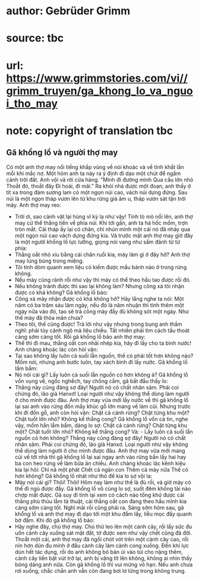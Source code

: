 # author: Gebrüder Grimm
# source: tbc
# url: https://www.grimmstories.com/vi//grimm_truyen/ga_khong_lo_va_nguoi_tho_may
# note: copyright of translation tbc

## Gã khổng lồ và người thợ may 

Có một anh thợ may nổi tiếng khắp vùng về nói khoác và về tính khất lần
mỗi khi mắc nợ. Một hôm anh ta nảy ra ý định đi dạo một chút để ngắm
cảnh trời đất. Anh vội vã rời cửa hàng.
"Mình đi đường mình
Qua cầu lớn nhỏ
Thoắt đó, thoắt đây
Đi hoài, đi mãi."
Ra khỏi nhà được một đoạn, anh thấy ở tít xa trong đám sương lam có một
ngọn núi cao, vách núi dựng đứng. Sau núi là một ngọn tháp vươn lên từ
khu rừng già âm u, tháp vươn sát tận trời mây. Anh thợ may reo:
- Trời ơi, sao cảnh vật lại hùng vĩ kỳ lạ như vậy!
Tính tò mò nổi lên, anh thợ may cứ thể thẳng tiến về phía núi. Khi tới
gần, anh ta há hốc mồm, trợn tròn mắt. Cái tháp ấy lại có chân, chỉ nhún
mình một cái nó đã nhảy qua một ngọn núi cao vách dựng đứng kia. Và
trước mặt anh thợ may giờ đây là một người khổng lồ lực lưỡng, giọng nói
vang như sấm đánh từ tứ phía:
- Thằng oắt nhỏ xíu bằng cái chân ruồi kia, mày làm gì ở đây hở?
Anh thợ may lúng búng trong miệng.
- Tôi tính dòm quanh xem liệu có kiếm được mẩu bánh nào ở trong rừng
không.
- Nếu mày cũng rảnh rỗi như vậy thì mày có thể theo hầu tao được rồi
đó.
- Nếu không tránh được thì sao lại không làm? Nhưng công xá tôi nhận
được có khá không?
Gã khổng lồ bảo:
- Công xá mày nhận được có khá không hở? Hãy lắng nghe ta nói: Một năm
có ba trăm sáu lăm ngày, nếu đó là năm nhuận thì tính thêm một ngày nữa
vào đó, tao sẽ trả công mày đầy đủ không sót một ngày. Như thế mày đã
thỏa mãn chưa?
- Theo tôi, thế cũng được!
Trả lời như vậy nhưng trong bụng anh thầm nghĩ: phải tùy cảnh ngộ mà
liệu chiều. Tất nhiên phải tìm cách tẩu thoát càng sớm càng tốt.
Rồi gã khổng lồ bảo anh thợ may:
- Thế thì đi mau, thằng oắt con nhãi nhép kia, hãy đi lấy cho ta bình
nước!
Anh chàng khoác lác còn hỏi vặn:
- Tại sao không lấy luôn cả suối lẫn nguồn, thế có phải tốt hơn không
nào?
Mồm nói, nhưng anh bước luôn, tay xách bình đi lấy nước.
Gã khổng lồ lẩm bẩm:
- Nó nói cái gì? Lấy luôn cả suối lẫn nguồn có hơn không à?
Gã khổng lồ vốn vụng về, ngốc nghếch, tay chống cằm, gã bắt đầu thấy
lo:
- Thằng này cũng đáng sợ đây! Người nó có chất nhân sâm. Phải coi chừng
đó, lão già Hanxơ! Loại người như vậy không thể dùng làm người ở cho
mình được đâu.
Anh thợ may vừa mới lấy nước về thì gã khổng lồ lại sai anh vào rừng đốn
mấy khúc gỗ lớn mang về làm củi. Nhưng trước khi đi đốn gỗ, anh còn hỏi
vặn:
Chặt cả cánh rừng?
Chặt từng khu một?
Chặt tuốt lớn nhỏ?
Không kể thẳng cong?
Gã khổng lồ vốn cả tin, nghe vậy, mồm hắn lẩm bẩm, dáng lo sợ:
Chặt cả cánh rừng?
Chặt từng khu một?
Chặt tuốt lớn nhỏ?
Không kể thẳng cong?
Và: - Lấy luôn cả suối lẫn nguồn có hơn không?
Thằng này cũng đáng sợ đây! Người nó có chất nhân sâm. Phải coi chừng
đó, lão già Hanxơ. Loại người như vậy không thể dùng làm người ở cho
mình được đâu.
Anh thợ may vừa mới mang củi về tới nhà thì gã khổng lồ lại sai ngay anh
vào rừng bắn lấy hai hay ba con heo rừng về làm bữa ăn chiều. Anh chàng
khoác lác kênh kiệu kia lại hỏi:
Chỉ nã một phát
Chết cả ngàn con
Thêm cả mày nữa
Thế có hơn không?
Gã khổng lồ nhát như thỏ đế kia lo sợ vội la:
- Mày nói cái gì? Thôi! Thôi! Hôm nay làm như thế là đủ rồi, và giờ mày
có thể đi ngủ được đấy.
Gã khổng lồ vô cùng lo sợ, suốt đêm không tài nào chợp mắt được. Gã suy
đi tính lại xem có cách nào tống khứ được cái thằng phù thủu lắm tà
thuật, cái thằng oắt con đang theo hầu mình kia càng sớm càng tốt.
Nghĩ mãi rồi cũng phải ra.
Sáng sớm hôm sau, gã khổng lồ và anh thợ may đi dạo tới một khu đầm lầy,
liễu mọc đầy quanh bờ đầm. Khi đó gã khổng lồ bảo:
- Hãy nghe đây, chú thợ may. Chú thử leo lên một cành cây, rồi lấy sức
đu uốn cành cây xuống sát mặt đất, tớ được xem như vậy chết cũng đã
đời.
Thoắt một cái, anh thợ may đã ngồi chót vót trên một cành cây cao, rồi
nín hơn dún đu mình ở đầu cành cây làm cành cong xuống. Đến khi lực dún
hết tác dụng, rồi do anh không bỏ bàn ủi vào túi cho nặng thêm, cành cây
liền bật vút trở lại, anh bị văng tít lên không, không ai nhìn thấy bóng
dáng anh nữa. Còn gã khổng lồ thì vui mừng vô hạn.
Nếu anh chưa rơi xuống, chắc chắn anh vẫn còn đang bơi lơ lửng trong
không trung.
